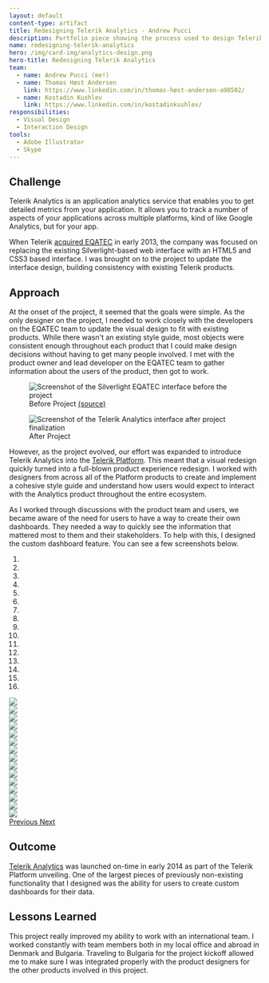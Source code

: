 ```yaml
---
layout: default
content-type: artifact
title: Redesigning Telerik Analytics - Andrew Pucci
description: Portfolio piece showing the process used to design Telerik Analytics.
name: redesigning-telerik-analytics
hero: /img/card-img/analytics-design.png
hero-title: Redesigning Telerik Analytics
team:
  - name: Andrew Pucci (me!)
  - name: Thomas Høst Andersen
    link: https://www.linkedin.com/in/thomas-høst-andersen-a98502/
  - name: Kostadin Kushlev
    link: https://www.linkedin.com/in/kostadinkushlev/
responsibilities:
  - Visual Design
  - Interaction Design
tools:
  - Adobe Illustrator
  - Skype
---
```


## Challenge
Telerik Analytics is an application analytics service that enables you to get detailed metrics from your application. It allows you to track a number of aspects of your applications across multiple platforms, kind of like Google Analytics, but for your app.

When Telerik [acquired EQATEC](http://thenextweb.com/insider/2013/03/07/telerik-acquires-danish-cross-platform-app-analytics-software-maker-eqatec/) in early 2013, the company was focused on replacing the existing Silverlight-based web interface with an HTML5 and CSS3 based interface. I was brought on to the project to update the interface design, building consistency with existing Telerik products.

## Approach
At the onset of the project, it seemed that the goals were simple. As the only designer on the project, I needed to work closely with the developers on the EQATEC team to update the visual design to fit with existing products. While there wasn't an existing style guide, most objects were consistent enough throughout each product that I could make design decisions without having to get many people involved. I met with the product owner and lead developer on the EQATEC team to gather information about the users of the product, then got to work.

<div class="row">
  <div class="col-6">
    <figure class="figure">
      <img class="img-fluid" src="/img/eqatec-old.png" alt="Screenshot of the Silverlight EQATEC interface before the project">
      <figcaption class="figure-caption">Before Project <a href="http://bristowe.com/blog/2013/10/10/eqatec-monitoring-of-windows-store-apps">(source)</a></figcaption>
    </figure>
  </div>
  <div class="col-6">
    <figure class="figure">
      <img class="img-fluid" src="/img/LiveMode.png" alt="Screenshot of the Telerik Analytics interface after project finalization">
      <figcaption class="figure-caption">After Project</figcaption>
    </figure>
  </div>
</div>

However, as the project evolved, our effort was expanded to introduce Telerik Analytics into the [Telerik Platform](http://www.telerik.com/platform). This meant that a visual redesign quickly turned into a full-blown product experience redesign. I worked with designers from across all of the Platform products to create and implement a cohesive style guide and understand how users would expect to interact with the Analytics product throughout the entire ecosystem.

As I worked through discussions with the product team and users, we became aware of the need for users to have a way to create their own dashboards. They needed a way to quickly see the information that mattered most to them and their stakeholders. To help with this, I designed the custom dashboard feature. You can see a few screenshots below.

<div id="custom-dashboard-carousel" class="carousel slide mb-3" data-ride="carousel">
  <ol class="carousel-indicators">
    <li data-target="#custom-dashboard-carousel" data-slide-to="0" class="active"></li>
    <li data-target="#custom-dashboard-carousel" data-slide-to="1"></li>
    <li data-target="#custom-dashboard-carousel" data-slide-to="2"></li>
    <li data-target="#custom-dashboard-carousel" data-slide-to="3"></li>
    <li data-target="#custom-dashboard-carousel" data-slide-to="4"></li>
    <li data-target="#custom-dashboard-carousel" data-slide-to="5"></li>
    <li data-target="#custom-dashboard-carousel" data-slide-to="6"></li>
    <li data-target="#custom-dashboard-carousel" data-slide-to="7"></li>
    <li data-target="#custom-dashboard-carousel" data-slide-to="8"></li>
    <li data-target="#custom-dashboard-carousel" data-slide-to="9"></li>
    <li data-target="#custom-dashboard-carousel" data-slide-to="10"></li>
    <li data-target="#custom-dashboard-carousel" data-slide-to="11"></li>
    <li data-target="#custom-dashboard-carousel" data-slide-to="12"></li>
    <li data-target="#custom-dashboard-carousel" data-slide-to="13"></li>
    <li data-target="#custom-dashboard-carousel" data-slide-to="14"></li>
    <li data-target="#custom-dashboard-carousel" data-slide-to="15"></li>
  </ol>
  <div class="carousel-inner">
    <div class="carousel-item active">
      <img class="d-block w-100" src="/img/CustomDashboards-01-CreateFirstDashboard.png">
    </div>
    <div class="carousel-item">
      <img class="d-block w-100" src="/img/CustomDashboards-02-CreateDashboardModal.png">
    </div>
    <div class="carousel-item">
      <img class="d-block w-100" src="/img/CustomDashboards-03-StartEditing.png">
    </div>
    <div class="carousel-item">
      <img class="d-block w-100" src="/img/CustomDashboards-04-SelectFeatures.png">
    </div>
    <div class="carousel-item">
      <img class="d-block w-100" src="/img/CustomDashboards-05-DragToGroup.png">
    </div>
    <div class="carousel-item">
      <img class="d-block w-100" src="/img/CustomDashboards-06-DragOnTarget.png">
    </div>
    <div class="carousel-item">
      <img class="d-block w-100" src="/img/CustomDashboards-07-HoverOverFeature.png">
    </div>
    <div class="carousel-item">
      <img class="d-block w-100" src="/img/CustomDashboards-08-EditFeatureModal.png">
    </div>
    <div class="carousel-item">
      <img class="d-block w-100" src="/img/CustomDashboards-09-HoverOverGroup.png">
    </div>
    <div class="carousel-item">
      <img class="d-block w-100" src="/img/CustomDashboards-10-GroupSelected.png">
    </div>
    <div class="carousel-item">
      <img class="d-block w-100" src="/img/CustomDashboards-11-DragToReorder.png">
    </div>
    <div class="carousel-item">
      <img class="d-block w-100" src="/img/CustomDashboards-12-AddtoCustDash.png">
    </div>
    <div class="carousel-item">
      <img class="d-block w-100" src="/img/CustomDashboards-13-AddModal.png">
    </div>
    <div class="carousel-item">
      <img class="d-block w-100" src="/img/CustomDashboards-14-SearchFails.png">
    </div>
    <div class="carousel-item">
      <img class="d-block w-100" src="/img/CustomDashboards-15-CreateNewDashboard.png">
    </div>
  </div>
  <a class="carousel-control-prev" href="#custom-dashboard-carousel" role="button" data-slide="prev">
    <span class="carousel-control-prev-icon" aria-hidden="true"></span>
    <span class="sr-only">Previous</span>
  </a>
  <a class="carousel-control-next" href="#custom-dashboard-carousel" role="button" data-slide="next">
    <span class="carousel-control-next-icon" aria-hidden="true"></span>
    <span class="sr-only">Next</span>
  </a>
</div>

## Outcome
[Telerik Analytics](http://www.telerik.com/analytics) was launched on-time in early 2014 as part of the Telerik Platform unveiling. One of the largest pieces of previously non-existing functionality that I designed was the ability for users to create custom dashboards for their data.

## Lessons Learned
This project really improved my ability to work with an international team. I worked constantly with team members both in my local office and abroad in Denmark and Bulgaria. Traveling to Bulgaria for the project kickoff allowed me to make sure I was integrated properly with the product designers for the other products involved in this project.

